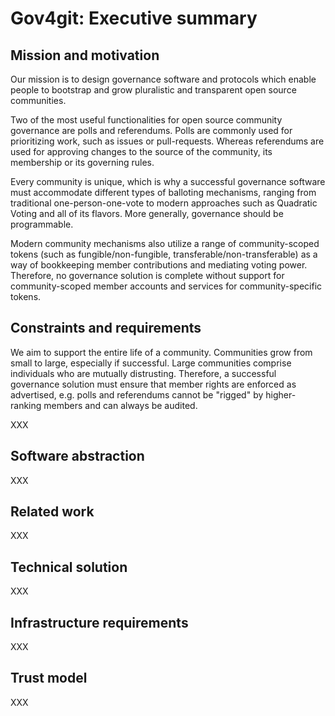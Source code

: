# Gov4git: Executive summary

## Mission and motivation

Our mission is to design governance software and protocols which enable people to bootstrap and grow pluralistic and transparent open source communities.

Two of the most useful functionalities for open source community governance are polls and referendums. Polls are commonly used for prioritizing work, such as issues or pull-requests. Whereas referendums are used for approving changes to the source of the community, its membership or its governing rules.

Every community is unique, which is why a successful governance software must accommodate different types of balloting mechanisms, ranging from traditional one-person-one-vote to modern approaches such as Quadratic Voting and all of its flavors. More generally, governance should be programmable.

Modern community mechanisms also utilize a range of community-scoped tokens (such as fungible/non-fungible, transferable/non-transferable) as a way of bookkeeping member contributions and mediating voting power. Therefore, no governance solution is complete without support for community-scoped member accounts and services for community-specific tokens.

## Constraints and requirements

We aim to support the entire life of a community. Communities grow from small to large, especially if successful. Large communities comprise individuals who are mutually distrusting. Therefore, a successful governance solution must ensure that member rights are enforced as advertised, e.g. polls and referendums cannot be "rigged" by higher-ranking members and can always be audited.

XXX

## Software abstraction

XXX

## Related work

XXX

## Technical solution

XXX

## Infrastructure requirements

XXX

## Trust model

XXX